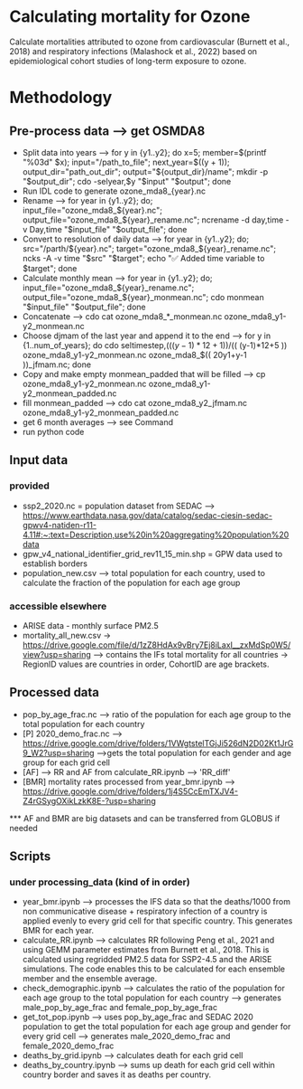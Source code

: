 # Calculating mortality for Ozone

Calculate mortalities attributed to ozone from cardiovascular (Burnett et al., 2018) and respiratory infections (Malashock et al., 2022) based on epidemiological cohort studies of long-term exposure to ozone.


# Methodology 
## Pre-process data --> get OSMDA8
- Split data into years --> for y in {y1..y2}; do   x=5;   member=$(printf "%03d" $x);   input="/path_to_file";    next_year=$((y + 1));   output_dir="path_out_dir";   output="${output_dir}/name";    mkdir -p "$output_dir";   cdo -selyear,$y "$input" "$output"; done
- Run IDL code to generate ozone_mda8_{year}.nc
- Rename --> for year in {y1..y2}; do; input_file="ozone_mda8_${year}.nc"; output_file="ozone_mda8_${year}_rename.nc"; ncrename -d day,time -v Day,time "$input_file" "$output_file"; done
- Convert to resolution of daily data --> for year in {y1..y2}; do; src="/parth/${year}.nc"; target="ozone_mda8_${year}_rename.nc"; ncks -A -v time "$src" "$target"; echo "✅ Added time variable to $target"; done
- Calculate monthly mean --> for year in {y1..y2}; do; input_file="ozone_mda8_${year}_rename.nc"; output_file="ozone_mda8_${year}_monmean.nc"; cdo monmean "$input_file" "$output_file"; done
- Concatenate --> cdo cat ozone_mda8_*_monmean.nc ozone_mda8_y1-y2_monmean.nc
- Choose djmam of the last year and append it to the end --> for y in {1..num_of_years}; do      cdo seltimestep,$(( (y-1)*12+1 ))/$(( (y-1)*12+5 )) ozone_mda8_y1-y2_monmean.nc ozone_mda8_$(( 20y1+y-1 ))_jfmam.nc;  done
- Copy and make empty monmean_padded that will be filled --> cp  ozone_mda8_y1-y2_monmean.nc ozone_mda8_y1-y2_monmean_padded.nc
- fill monmean_padded --> cdo cat ozone_mda8_y2_jfmam.nc ozone_mda8_y1-y2_monmean_padded.nc
- get 6 month averages --> see Command
- run python code


## Input data
### provided
- ssp2_2020.nc = population dataset from SEDAC --> https://www.earthdata.nasa.gov/data/catalog/sedac-ciesin-sedac-gpwv4-natiden-r11-4.11#:~:text=Description,use%20in%20aggregating%20population%20data
- gpw_v4_national_identifier_grid_rev11_15_min.shp = GPW data used to establish borders
- population_new.csv --> total population for each country, used to calculate the fraction of the population for each age group

### accessible elsewhere
- ARISE data - monthly surface PM2.5 
- mortality_all_new.csv -> https://drive.google.com/file/d/1zZ8HdAx9vBry7Ej8iLaxI__zxMdSp0W5/view?usp=sharing  --> contains the IFs total mortality for all countries -> RegionID values are countries in order, CohortID are age brackets.

## Processed data
- pop_by_age_frac.nc --> ratio of the population for each age group to the total population for each country
- [P]  2020_demo_frac.nc --> https://drive.google.com/drive/folders/1VWgtstelTGjJi526dN2D02Kt1JrG9_W2?usp=sharing -->gets the total population for each gender and age group for each grid cell
- [AF] --> RR and AF from calculate_RR.ipynb --> 'RR_diff'
- [BMR]  mortality rates processed from year_bmr.ipynb --> https://drive.google.com/drive/folders/1j4S5CcEmTXJV4-Z4rGSygOXikLzkK8E-?usp=sharing

*** AF and BMR are big datasets and can be transferred from GLOBUS if needed

## Scripts

### under processing_data (kind of in order)
- year_bmr.ipynb --> processes the IFS data so that the deaths/1000 from non communicative disease + respiratory infection of a country is applied evenly to every grid cell for that specific country. This generates BMR for each year.
- calculate_RR.ipynb --> calculates RR following Peng et al., 2021 and using GEMM parameter estimates from Burnett et al., 2018. This is calculated using regridded PM2.5 data for SSP2-4.5 and the ARISE simulations.  The code enables this to be calculated for each ensemble member and the ensemble average.
- check_demographic.ipynb --> calculates the ratio of the population for each age group to the total population for each country --> generates male_pop_by_age_frac and female_pop_by_age_frac
- get_tot_pop.ipynb --> uses pop_by_age_frac and SEDAC 2020 population to get the total population for each age group and gender for every grid cell --> generates male_2020_demo_frac and female_2020_demo_frac
- deaths_by_grid.ipynb --> calculates death for each grid cell
- deaths_by_country.ipynb --> sums up death for each grid cell within country border and saves it as deaths per country.


